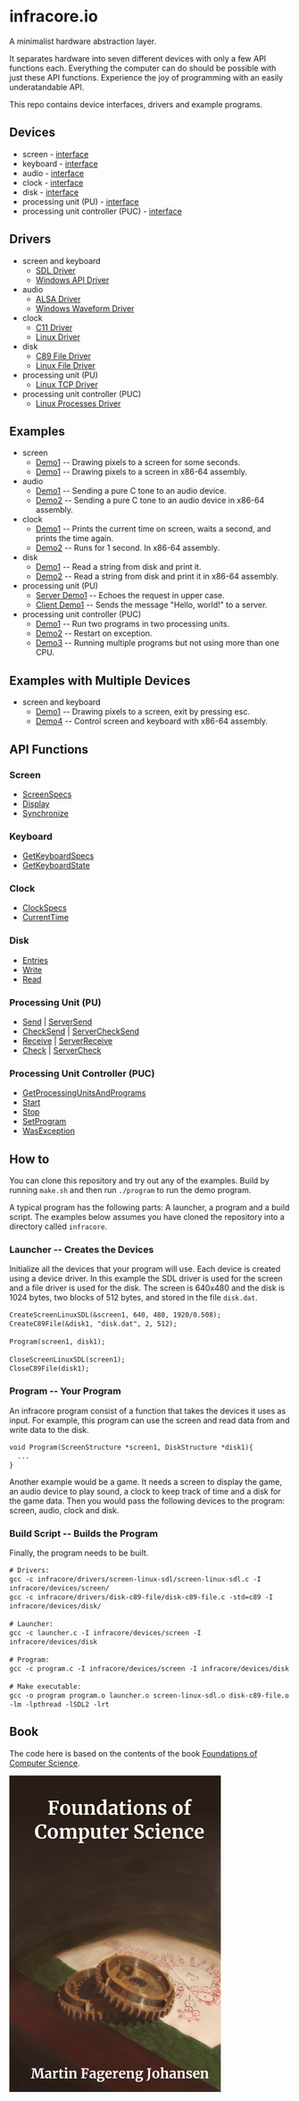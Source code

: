 # infracore.io
A minimalist hardware abstraction layer. 

It separates hardware into seven different devices with only a few API functions each. Everything the computer can do should be possible with just these API functions. Experience the joy of programming with an easily underatandable API.

This repo contains device interfaces, drivers and example programs.

## Devices
 * screen - [interface](devices/screen/Screen.h)
 * keyboard - [interface](devices/screen/Keyboard.h)
 * audio - [interface](devices/audio/Audio.h)
 * clock - [interface](devices/clock/Clock.h)
 * disk - [interface](devices/disk/Disk.h)
 * processing unit (PU) - [interface](devices/pu/ProcessingUnit.h)
 * processing unit controller (PUC) - [interface](devices/puc/ProcessingUnitController.h)

## Drivers
 * screen and keyboard
   * [SDL Driver](drivers/screen-linux-sdl)
   * [Windows API Driver](drivers/screen-windows-winapi)
 * audio
   * [ALSA Driver](drivers/audio-linux-alsa/)
   * [Windows Waveform Driver](drivers/audio-windows-waveform)
 * clock
   * [C11 Driver](drivers/clock-c11/)
   * [Linux Driver](drivers/clock-linux/)
 * disk
   * [C89 File Driver](drivers/disk-c89-file/)
   * [Linux File Driver](drivers/disk-linux-file/)
 * processing unit (PU)
   * [Linux TCP Driver](drivers/pu-linux-tcp/)
 * processing unit controller (PUC)
   * [Linux Processes Driver](drivers/puc-linux-processes/)


## Examples
 * screen
   * [Demo1](examples/screen-demo1/program.c) -- Drawing pixels to a screen for some seconds.
   * [Demo1](examples/screen-demo2/program.asm) -- Drawing pixels to a screen in x86-64 assembly.
 * audio
   * [Demo1](examples/audio-demo1/program.c) -- Sending a pure C tone to an audio device.
   * [Demo2](examples/audio-demo2/program.asm) -- Sending a pure C tone to an audio device in x86-64 assembly.
 * clock
   * [Demo1](examples/clock-demo1/program.c) -- Prints the current time on screen, waits a second, and prints the time again.
   * [Demo2](examples/clock-demo2/program.asm) -- Runs for 1 second. In x86-64 assembly.
 * disk
   * [Demo1](examples/disk-demo1/program.c) -- Read a string from disk and print it.
   * [Demo2](examples/disk-demo2/program.asm) -- Read a string from disk and print it in x86-64 assembly.
 * processing unit (PU)
   * [Server Demo1](examples/pu-server-demo1/program.c) -- Echoes the request in upper case.
   * [Client Demo1](examples/pu-client-demo1/program.c) -- Sends the message "Hello, world!" to a server.
 * processing unit controller (PUC)
   * [Demo1](examples/puc-demo1/program.c) -- Run two programs in two processing units.
   * [Demo2](examples/puc-demo2/program.c) -- Restart on exception.
   * [Demo3](examples/puc-demo3/program.c) -- Running multiple programs but not using more than one CPU.

## Examples with Multiple Devices
 * screen and keyboard
   * [Demo1](examples/screen-demo1/program.c) -- Drawing pixels to a screen, exit by pressing esc.
   * [Demo4](examples/screen-demo2/program.asm) -- Control screen and keyboard with x86-64 assembly.

## API Functions

### Screen

 * [ScreenSpecs](https://www.progsbase.com/isa/spc/)
 * [Display](https://www.progsbase.com/isa/sdsp/)
 * [Synchronize](https://www.progsbase.com/isa/syn/)

### Keyboard

 * [GetKeyboardSpecs](https://www.progsbase.com/isa/ksp/)
 * [GetKeyboardState](https://www.progsbase.com/isa/kst/)

### Clock

 * [ClockSpecs](https://www.progsbase.com/isa/csp/)
 * [CurrentTime](https://www.progsbase.com/isa/ctm/)

### Disk

 * [Entries](https://www.progsbase.com/isa/dsp/)
 * [Write](https://www.progsbase.com/isa/dwr/)
 * [Read](https://www.progsbase.com/isa/drd/)

### Processing Unit (PU)

 * [Send](https://www.progsbase.com/isa/snd/) | [ServerSend](https://www.progsbase.com/isa/srv-snd/)
 * [CheckSend](https://www.progsbase.com/isa/chs/) | [ServerCheckSend](https://www.progsbase.com/isa/srv-chs/)
 * [Receive](https://www.progsbase.com/isa/rcv/) | [ServerReceive](https://www.progsbase.com/isa/srv-rcv/)
 * [Check](https://www.progsbase.com/isa/chk/) | [ServerCheck](https://www.progsbase.com/isa/srv-chk/)

### Processing Unit Controller (PUC)

 * [GetProcessingUnitsAndPrograms](https://www.progsbase.com/isa/psp/)
 * [Start](https://www.progsbase.com/isa/psta/)
 * [Stop](https://www.progsbase.com/isa/pstp/)
 * [SetProgram](https://www.progsbase.com/isa/pse/)
 * [WasException](https://www.progsbase.com/isa/pex/)

## How to

You can clone this repository and try out any of the examples. Build by running `make.sh` and then run `./program` to run the demo program.

A typical program has the following parts: A launcher, a program and a build script. The examples below assumes you have cloned the repository into a directory called `infracore`.

### Launcher -- Creates the Devices
Initialize all the devices that your program will use. Each device is created using a device driver. In this example the SDL driver is used for the screen and a file driver is used for the disk. The screen is 640x480 and the disk is 1024 bytes, two blocks of 512 bytes, and stored in the file `disk.dat`.

```
CreateScreenLinuxSDL(&screen1, 640, 480, 1920/0.508);
CreateC89File(&disk1, "disk.dat", 2, 512);

Program(screen1, disk1);

CloseScreenLinuxSDL(screen1);
CloseC89File(disk1);
```

### Program -- Your Program

An infracore program consist of a function that takes the devices it uses as input. For example, this program can use the screen and read data from and write data to the disk.

```
void Program(ScreenStructure *screen1, DiskStructure *disk1){
  ...
}
```

Another example would be a game. It needs a screen to display the game, an audio device to play sound, a clock to keep track of time and a disk for the game data. Then you would pass the following devices to the program: screen, audio, clock and disk.

### Build Script -- Builds the Program
Finally, the program needs to be built.

```
# Drivers:
gcc -c infracore/drivers/screen-linux-sdl/screen-linux-sdl.c -I infracore/devices/screen/
gcc -c infracore/drivers/disk-c89-file/disk-c89-file.c -std=c89 -I infracore/devices/disk/

# Launcher:
gcc -c launcher.c -I infracore/devices/screen -I infracore/devices/disk

# Program:
gcc -c program.c -I infracore/devices/screen -I infracore/devices/disk

# Make executable:
gcc -o program program.o launcher.o screen-linux-sdl.o disk-c89-file.o -lm -lpthread -lSDL2 -lrt
```

## Book
The code here is based on the contents of the book [Foundations of Computer Science](https://www.amazon.com/dp/B0B3N58GT7/).

![Foundations of Computer Science](bookcover.png)


